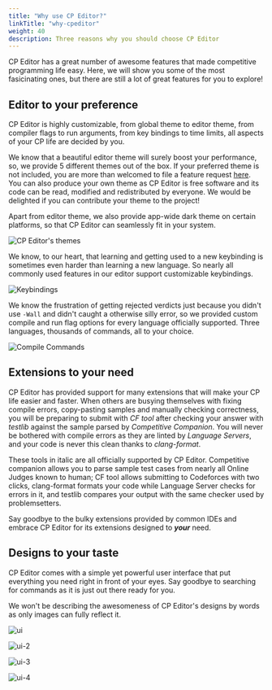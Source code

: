 ```yaml
---
title: "Why use CP Editor?"
linkTitle: "why-cpeditor"
weight: 40
description: Three reasons why you should choose CP Editor
---
```


CP Editor has a great number of awesome features that made competitive programming life easy. Here, we will show you some of the most fasicinating ones, but there are still a lot of great features for you to explore!

## Editor to your preference

CP Editor is highly customizable, from global theme to editor theme, from compiler flags to run arguments, from key bindings to time limits, all aspects of your CP life are decided by you.

We know that a beautiful editor theme will surely boost your performance, so, we provide 5 different themes out of the box. If your preferred theme is not included, you are more than welcomed to file a feature request [here](https://github.com/cpeditor/cpeditor/issues). You can also produce your own theme as CP Editor is free software and its code can be read, modified and redistributed by everyone. We would be delighted if you can contribute your theme to the project!

Apart from editor theme, we also provide app-wide dark theme on certain platforms, so that CP Editor can seamlessly fit in your system.

![CP Editor's themes](https://cpeditor.org/img/themes.jpg)

We know, to our heart, that learning and getting used to a new keybinding is sometimes even harder than learning a new language. So nearly all commonly used features in our editor support customizable keybindings. 

![Keybindings](https://i.imgur.com/FREfVw0.png)

We know the frustration of getting rejected verdicts just because you didn't use `-Wall` and didn't caught a otherwise silly error, so we provided custom compile and run flag options for every language officially supported. Three languages, thousands of commands, all to your choice.

![Compile Commands](https://i.imgur.com/rRgonVF.png)

## Extensions to your need

CP Editor has provided support for many extensions that will make your CP life easier and faster. When others are busying themselves with fixing compile errors, copy-pasting samples and manually checking correctness, you will be preparing to submit with _CF tool_ after checking your answer with _testlib_ against the sample parsed by _Competitive Companion_. You will never be bothered with compile errors as they are linted by _Language Servers_, and your code is never this clean thanks to _clang-format_.

These tools in italic are all officially supported by CP Editor. Competitive companion allows you to parse sample test cases from nearly all Online Judges known to human; CF tool allows submitting to Codeforces with two clicks, clang-format formats your code while Language Server checks for errors in it, and testlib compares your output with the same checker used by problemsetters.

Say goodbye to the bulky extensions provided by common IDEs and embrace CP Editor for its extensions designed to **_your_** need.

## Designs to your taste

CP Editor comes with a simple yet powerful user interface that put everything you need right in front of your eyes. Say goodbye to searching for commands as it is just out there ready for you.

We won't be describing the awesomeness of CP Editor's designs by words as only images can fully reflect it.

![ui](https://i.imgur.com/Gv3lyjH.png)

![ui-2](https://i.imgur.com/yiPC5JP.png)

![ui-3](https://i.imgur.com/HvvmLW6.png)

![ui-4](https://i.imgur.com/95v9Kul.png)
